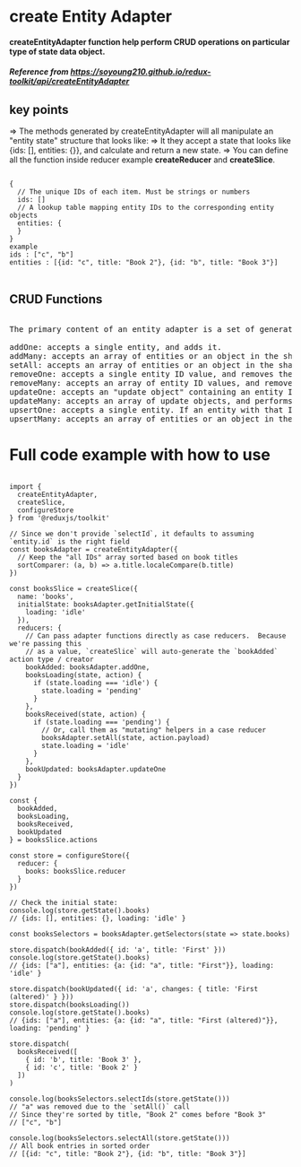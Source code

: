 # create Entity Adapter
#### createEntityAdapter function help perform CRUD operations on particular type of state data object. 

##### Reference from https://soyoung210.github.io/redux-toolkit/api/createEntityAdapter

## key points


=> The methods generated by createEntityAdapter will all manipulate an "entity state" structure that looks like:
=> It they accept a state that looks like {ids: [], entities: {}}, and calculate and return a new state.
=> You can define all the function inside reducer example  <b>createReducer</b> and <b>createSlice</b>.
<pre>
<code>
{
  // The unique IDs of each item. Must be strings or numbers
  ids: []
  // A lookup table mapping entity IDs to the corresponding entity objects
  entities: {
  }
}
example
ids : ["c", "b"]
entities : [{id: "c", title: "Book 2"}, {id: "b", title: "Book 3"}]
</code>
</pre>



##  CRUD Functions
<pre>

The primary content of an entity adapter is a set of generated reducer functions for adding, updating, and removing entity instances from an entity state object:

addOne: accepts a single entity, and adds it.
addMany: accepts an array of entities or an object in the shape of Record<EntityId, T>, and adds them.
setAll: accepts an array of entities or an object in the shape of Record<EntityId, T>, and replaces the existing entity contents with the values in the array.
removeOne: accepts a single entity ID value, and removes the entity with that ID if it exists.
removeMany: accepts an array of entity ID values, and removes each entity with those IDs if they exist.
updateOne: accepts an "update object" containing an entity ID and an object containing one or more new field values to update inside a changes field, and performs a shallow update on the corresponding entity.
updateMany: accepts an array of update objects, and performs shallow updates on all corresponding entities.
upsertOne: accepts a single entity. If an entity with that ID exists, it will perform a shallow update and the specified fields will be merged into the existing entity, with any matching fields overwriting the existing values. If the entity does not exist, it will be added.
upsertMany: accepts an array of entities or an object in the shape of Record<EntityId, T> that will be shallowly upserted.
</pre>

# Full code example with how to use 

<pre>
<code>
import {
  createEntityAdapter,
  createSlice,
  configureStore
} from '@reduxjs/toolkit'

// Since we don't provide `selectId`, it defaults to assuming `entity.id` is the right field
const booksAdapter = createEntityAdapter({
  // Keep the "all IDs" array sorted based on book titles
  sortComparer: (a, b) => a.title.localeCompare(b.title)
})

const booksSlice = createSlice({
  name: 'books',
  initialState: booksAdapter.getInitialState({
    loading: 'idle'
  }),
  reducers: {
    // Can pass adapter functions directly as case reducers.  Because we're passing this
    // as a value, `createSlice` will auto-generate the `bookAdded` action type / creator
    bookAdded: booksAdapter.addOne,
    booksLoading(state, action) {
      if (state.loading === 'idle') {
        state.loading = 'pending'
      }
    },
    booksReceived(state, action) {
      if (state.loading === 'pending') {
        // Or, call them as "mutating" helpers in a case reducer
        booksAdapter.setAll(state, action.payload)
        state.loading = 'idle'
      }
    },
    bookUpdated: booksAdapter.updateOne
  }
})

const {
  bookAdded,
  booksLoading,
  booksReceived,
  bookUpdated
} = booksSlice.actions

const store = configureStore({
  reducer: {
    books: booksSlice.reducer
  }
})

// Check the initial state:
console.log(store.getState().books)
// {ids: [], entities: {}, loading: 'idle' }

const booksSelectors = booksAdapter.getSelectors(state => state.books)

store.dispatch(bookAdded({ id: 'a', title: 'First' }))
console.log(store.getState().books)
// {ids: ["a"], entities: {a: {id: "a", title: "First"}}, loading: 'idle' }

store.dispatch(bookUpdated({ id: 'a', changes: { title: 'First (altered)' } }))
store.dispatch(booksLoading())
console.log(store.getState().books)
// {ids: ["a"], entities: {a: {id: "a", title: "First (altered)"}}, loading: 'pending' }

store.dispatch(
  booksReceived([
    { id: 'b', title: 'Book 3' },
    { id: 'c', title: 'Book 2' }
  ])
)

console.log(booksSelectors.selectIds(store.getState()))
// "a" was removed due to the `setAll()` call
// Since they're sorted by title, "Book 2" comes before "Book 3"
// ["c", "b"]

console.log(booksSelectors.selectAll(store.getState()))
// All book entries in sorted order
// [{id: "c", title: "Book 2"}, {id: "b", title: "Book 3"}]
</code>
</pre>

